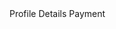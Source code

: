 <stellar-breadcrumbs icon="person" class="theme-violet">
	<stellar-breadcrumb>Profile</stellar-breadcrumb>
	<stellar-breadcrumb>Details</stellar-breadcrumb>
	<stellar-breadcrumb><stellar-asset name="people"></stellar-asset>Payment</stellar-breadcrumb>
</stellar-breadcrumbs>
